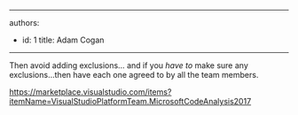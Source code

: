 

---
authors:
  - id: 1
    title: Adam Cogan
---




<span class='intro'> Then avoid adding exclusions… and if you *have to* make sure any exclusions…then have each one agreed to by all the team members.<br> </span>

<p>​<a href="https&#58;//marketplace.visualstudio.com/items?itemName=VisualStudioPlatformTeam.MicrosoftCodeAnalysis2017">https&#58;//marketplace.visualstudio.com/items?itemName=VisualStudioPlatformTeam.MicrosoftCodeAnalysis2017</a>​<br></p>


